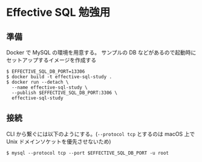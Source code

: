 # Effective SQL 勉強用

## 準備

Docker で MySQL の環境を用意する。
サンプルの DB などがあるので起動時にセットアップするイメージを作成する

```console
$ EFFECTIVE_SQL_DB_PORT=13306
$ docker build -t effective-sql-study .
$ docker run --detach \
  --name effective-sql-study \
  --publish $EFFECTIVE_SQL_DB_PORT:3306 \
  effective-sql-study
```

## 接続

CLI から繋ぐには以下のようにする。(`--protocol tcp` とするのは macOS 上で Unix ドメインソケットを優先させないため)

```console
$ mysql --protocol tcp --port $EFFECTIVE_SQL_DB_PORT -u root
```
